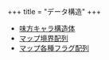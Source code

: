 +++
title = "データ構造"
+++

* [味方キャラ構造体](@/data-structure/hero/_index.md)
* [マップ境界配列](@/data-structure/place-boundarys/_index.md)
* [マップ各種フラグ配列](@/data-structure/place-flags/_index.md)
